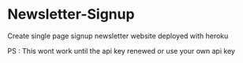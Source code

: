 # Newsletter-Signup
 Create single page signup newsletter website deployed with heroku

PS : This wont work until the api key renewed or use your own api key
